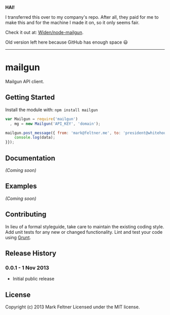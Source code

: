**HAI!**

I transferred this over to my company's repo. After all, they paid for me to make this and for the machine I made it on, so it only seems fair. 

Check it out at: [Widen/node-mailgun](https://github.com/Widen/node-mailgun).

Old version left here because GitHub has enough space :smiley:

----

# mailgun

Mailgun API client.

## Getting Started
Install the module with: `npm install mailgun`

```javascript
var Mailgun = require('mailgun')
  , mg = new Mailgun('API_KEY', 'domain');

mailgun.post_message({ from: 'mark@feltner.me', to: 'president@whitehouse.gov', text: "Hello, Mr. President", callback: function (err, data) {
    console.log(data);
}});
```

## Documentation
_(Coming soon)_

## Examples
_(Coming soon)_

## Contributing
In lieu of a formal styleguide, take care to maintain the existing coding style. Add unit tests for any new or changed functionality. Lint and test your code using [Grunt](http://gruntjs.com/).

## Release History

### 0.0.1 - 1 Nov 2013
- Initial public release

## License
Copyright (c) 2013 Mark Feltner
Licensed under the MIT license.
